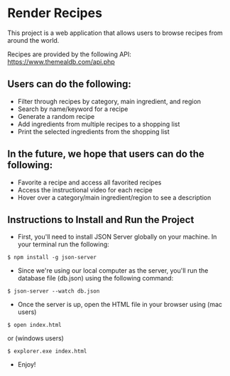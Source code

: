 # Render Recipes
This project is a web application that allows users to browse recipes from around the world. 


Recipes are provided by the following API: 
    https://www.themealdb.com/api.php

## Users can do the following:
- Filter through recipes by category, main ingredient, and region
- Search by name/keyword for a recipe
- Generate a random recipe
- Add ingredients from multiple recipes to a shopping list
- Print the selected ingredients from the shopping list

## In the future, we hope that users can do the following: 
- Favorite a recipe and access all favorited recipes
- Access the instructional video for each recipe
- Hover over a category/main ingredient/region to see a description

## Instructions to Install and Run the Project
* First, you'll need to install JSON Server globally on your machine. In your terminal run the following: 
```console
$ npm install -g json-server
```
* Since we're using our local computer as the server, you'll run the database file (db.json) using the following command: 
```console
$ json-server --watch db.json
```
* Once the server is up, open the HTML file in your browser using (mac users)
```console
$ open index.html
```
or (windows users)
```console
$ explorer.exe index.html
```
* Enjoy!